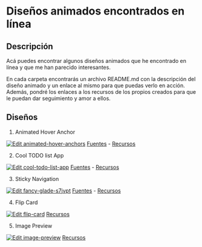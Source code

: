 # Diseños animados encontrados en línea

## Descripción
Acá puedes encontrar algunos diseños animados que he encontrado en línea y que me han parecido interesantes.

En cada carpeta encontrarás un archivo README.md con la descripción del diseño animado y un enlace al mismo para que puedas verlo en acción. Además, pondré los enlaces a los recursos de los propios creados para que le puedan dar seguimiento y amor a ellos.

## Diseños
1. Animated Hover Anchor

[![Edit animated-hover-anchors](https://codesandbox.io/static/img/play-codesandbox.svg)](https://codesandbox.io/s/animated-hover-anchors-gjdcdv?fontsize=14&hidenavigation=1&theme=dark)
  [Fuentes](https://www.instagram.com/p/CvtiqG4LsQq/?img_index=3) - [Recursos](https://github.com/plasenca/animated-designs/tree/master/animated-hover-anchors)

2. Cool TODO list App

  [![Edit cool-todo-list-app](https://codesandbox.io/static/img/play-codesandbox.svg)](https://codesandbox.io/s/practical-rain-stlrqc?fontsize=14&hidenavigation=1&theme=dark)
  [Fuentes](https://www.instagram.com/p/CvbfgbYoNzC/?img_index=1) - [Recursos](https://github.com/plasenca/animated-designs/tree/master/cool-todo-list-app)

3. Sticky Navigation

  [![Edit fancy-glade-s7jvpt](https://codesandbox.io/static/img/play-codesandbox.svg)](https://codesandbox.io/s/fancy-glade-s7jvpt?fontsize=14&hidenavigation=1&theme=dark)
  [Fuentes](https://www.instagram.com/parth.webdev) - [Recursos](https://github.com/plasenca/animated-designs/tree/master/sticky-navbar)

4. Flip Card

  [![Edit flip-card](https://codesandbox.io/static/img/play-codesandbox.svg)](https://codesandbox.io/s/flip-card-pqr8xh?fontsize=14&hidenavigation=1&theme=dark)
  [Recursos](https://github.com/plasenca/animated-designs/tree/master/flip-card)

5. Image Preview

  [![Edit image-preview](https://codesandbox.io/static/img/play-codesandbox.svg)](https://codesandbox.io/s/image-preview-8v7rfc?fontsize=14&hidenavigation=1&theme=dark)
  [Recursos](https://github.com/plasenca/animated-designs/tree/master/image-preview)